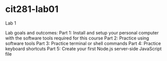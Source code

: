 # cit281-lab01

Lab 1

Lab goals and outcomes: Part 1: Install and setup your personal computer with the software tools required for this course Part 2: Practice using software tools Part 3: Practice terminal or shell commands Part 4: Practice keyboard shortcuts Part 5: Create your first Node.js server-side JavaScript file

